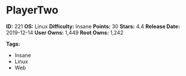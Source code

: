 # PlayerTwo

**ID:** 221
**OS:** Linux
**Difficulty:** Insane
**Points:** 30
**Stars:** 4.4
**Release Date:** 2019-12-14
**User Owns:** 1,449
**Root Owns:** 1,242

**Tags:**
- Insane
- Linux
- Web

